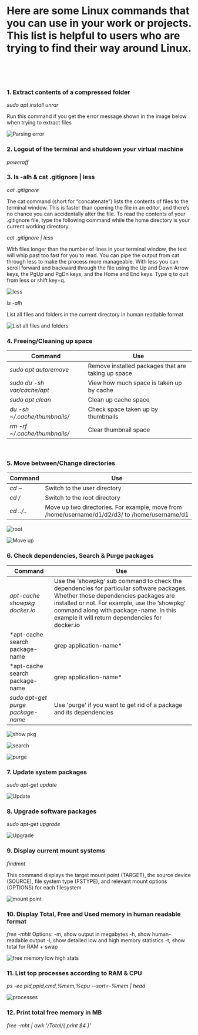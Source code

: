 # Here are some Linux commands that you can use in your work or projects. This list is helpful to users who are trying to find their way around Linux.   
 
### 1. Extract contents of a compressed folder

*sudo apt install unrar*

Run this command if you get the error message shown in the image below when trying to extract files

![Parsing error](https://github.com/kipkitur/Important-Linux-Commands/blob/master/Images/1.png)

### 2. Logout of the terminal and shutdown your virtual machine

*poweroff*


### 3. ls -alh & cat .gitignore | less

*cat .gitignore* 

The cat command (short for “concatenate”) lists the contents of files to the terminal window. This is faster than opening the file in an editor, and there’s no chance you can accidentally alter the file. To read the contents of your .gitignore file, type the following command while the home directory is your current working directory.

*cat .gitignore | less*

With files longer than the number of lines in your terminal window, the text will whip past too fast for you to read. You can pipe the output from cat through less to make the process more manageable. With less you can scroll forward and backward through the file using the Up and Down Arrow keys, the PgUp and PgDn keys, and the Home and End keys. Type q to quit from less or shift key+q.

![less](https://github.com/kipkitur/Important-Linux-Commands/blob/master/Images/3-1.png)

*ls -alh*

List all files and folders in the current directory in human readable format

![List all files and folders](https://github.com/kipkitur/Important-Linux-Commands/blob/master/Images/3-2.png)

### 4. Freeing/Cleaning up space

Command | Use
------------ | -------------
*sudo apt autoremove* | Remove installed packages that are taking up space
*sudo du -sh var/cache/apt* | View how much space is taken up by cache
*sudo apt clean* | Clean up cache space
*du -sh ~/.cache/thumbnails/* | Check space taken up by thumbnails
*rm -rf ~/.cache/thumbnails/* | Clear thumbnail space
 
### 5. Move between/Change directories

Command | Use
------------ | -------------
*cd ~* | Switch to the user directory
*cd /* | Switch to the root directory
*cd ../..* | Move up two directories. For example, move from /home/username/d1/d2/d3/ to /home/username/d1

![root](https://github.com/kipkitur/Important-Linux-Commands/blob/master/Images/5-1.png)

![Move up](https://github.com/kipkitur/Important-Linux-Commands/blob/master/Images/5-2.png)

### 6. Check dependencies, Search & Purge packages

Command | Use
------------ | -------------
*apt-cache showpkg docker.io* | Use the ‘showpkg‘ sub command to check the dependencies for particular software packages. Whether those dependencies packages are installed or not. For example, use the ‘showpkg‘ command along with package-name. In this example it will return dependencies for docker.io
*apt-cache search package-name | grep application-name* | Use the ‘search’ command to check certain applications bundled with a package you have installed
*apt-cache search package-name | grep application-name* | Use the ‘search’ command to check certain applications bundled with a package you have installed
*sudo apt-get purge package-name* | Use 'purge' if you want to get rid of a package and its dependencies


![show pkg](https://github.com/kipkitur/Important-Linux-Commands/blob/master/Images/6-1.png)

![search](https://github.com/kipkitur/Important-Linux-Commands/blob/master/Images/6-2.png)

![purge](https://github.com/kipkitur/Important-Linux-Commands/blob/master/Images/6-3.png)

### 7. Update system packages

*sudo apt-get update*

![Update](https://github.com/kipkitur/Important-Linux-Commands/blob/master/Images/7.png)

### 8. Upgrade software packages

*sudo apt-get upgrade*

![Upgrade](https://github.com/kipkitur/Important-Linux-Commands/blob/master/Images/8.png)

### 9. Display current mount systems

*findmnt* 

This command displays the target mount point (TARGET), the source device (SOURCE), file system type (FSTYPE), and relevant mount options (OPTIONS) for each filesystem

![mount point](https://github.com/kipkitur/Important-Linux-Commands/blob/master/Images/9.png)

### 10. Display Total, Free and Used memory in human readable format

*free -mhlt*
Options:
-m, show output in megabytes
-h, show human-readable output
-l, show detailed low and high memory statistics
-t, show total for RAM + swap

![free memory low high stats](https://github.com/kipkitur/Important-Linux-Commands/blob/master/Images/10-2.png)

### 11. List top processes according to RAM & CPU

*ps -eo pid,ppid,cmd,%mem,%cpu --sort=-%mem | head*

![processes](https://github.com/kipkitur/Important-Linux-Commands/blob/master/Images/11.png)

### 12. Print total free memory in MB

*free -mht | awk '/Total/{ print $4 }'*
 

